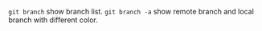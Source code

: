 `git branch` show branch list.
`git branch -a` show remote branch and local branch with different color.